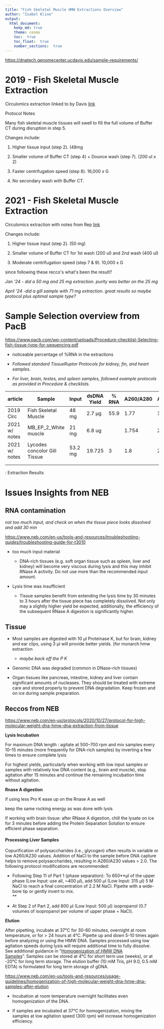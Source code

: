 ```yaml
---
title: "Fish Skeletal Muscle HMW Extractions Overview"
author: "Isabel Kline"
output:  
  html_document:
    keep_md: true
    theme: cosmo
    toc:  true
    toc_float:  true
    number_sections:  true
---
```




<https://dnatech.genomecenter.ucdavis.edu/sample-requirements/>

# 2019 - Fish Skeletal Muscle Extraction

Circulomics extraction linked to by Davis [link](https://15a13b02-7dac-4315-baa5-b3ced1ea969d.filesusr.com/ugd/5518db_5253c0b8d12c4d89931e1efc63696152.pdf?index=true)

Protocol Notes

Many fish skeletal muscle tissues will swell to fill the full volume of Buffer CT during disruption in step 5.

Changes include:

1)  Higher tissue input (step 2). (48mg

2)  Smaller volume of Buffer CT (step 4) + Dounce wash (step 7). (200 ul x 2)

3)  Faster centrifugation speed (step 8). 16,000 x G

4)  No secondary wash with Buffer CT.

# 2021 - Fish Skeletal Muscle Extraction

Circulomics extraction with notes from Rep [link](https://drive.google.com/file/d/1smMY0uxOhxlPnjGG64oUt5MbmyeVj_kr/view)

Changes include:

1)  Higher tissue input (step 2). (50 mg)

2)  Smaller volume of Buffer CT for 1st wash (200 ul) and 2nd wash (400 ul)

3)  Moderate centrifugation speed (step 7 & 9). 10,000 x G

since following these recco's what's been the result?

*Jan '24 - did a 50 mg and 25 mg extraction. purity was better on the 25 mg*

*April '24 -did a gill sample with 71 mg extraction. great results so maybe protocol plus optimal sample type?*

# Sample Selection overview from PacB

<https://www.pacb.com/wp-content/uploads/Procedure-checklist-Selecting-fish-tissue-type-for-sequencing.pdf>

-   noticeable percentage of %RNA in the extractions

-   *Followed standard TissueRuptor Protocols for kidney, fin, and heart samples.*

-   *For liver, brain, testes, and spleen samples, followed example protocols as provided in Procedure & checklists.*

| article       | Sample                       | Input   | dsDNA Yield | \% RNA | A260/A280 | A260/A230 |
|---------------|------------------------------|---------|-------------|--------|-----------|-----------|
| 2019 Circ     | Fish Skeletal Muscle         | 48 mg   | 2.7 μg      | 55.9   | 1.77      | 1.04      |
| 2021 w/ notes | MB_EP_2_White muscle         | 21 mg   | 6.8 ug      |        | 1.754     | 2.073     |
| 2021 w/ notes | Lycodes concolor Gill Tissue | 53.2 mg | 19.725      | 3      | 1.8       | 2.1       |
|               |                              |         |             |        |           |           |
|               |                              |         |             |        |           |           |

: Extraction Results

# Issues Insights from NEB

## RNA contamination

*not too much input, and check on when the tissue piece looks dissolved and add 30 min*

<https://www.neb.com/en-us/tools-and-resources/troubleshooting-guides/troubleshooting-guide-for-t3010>

-   too much input material

    -   DNA-rich tissues (e.g. soft organ tissue such as spleen, liver and kidney) will become very viscous during lysis and this may inhibit RNase A activity. Do not use more than the recommended input amount.

-   Lysis time was insufficient

    -   Tissue samples benefit from extending the lysis time by 30 minutes to 3 hours after the tissue piece has completely dissolved. Not only may a slightly higher yield be expected, additionally, the efficiency of the subsequent RNase A digestion is significantly higher.

## Tissue

-   Most samples are digested with 10 µl Proteinase K, but for brain, kidney and ear clips, using 3 µl will provide better yields. (for monarch hmw extraction

    -   *maybe back off the P K*

-   Genomic DNA was degraded (common in DNase-rich tissues)

-   Organ tissues like pancreas, intestine, kidney and liver contain significant amounts of nucleases. They should be treated with extreme care and stored properly to prevent DNA degradation. Keep frozen and on ice during sample preparation.

## Reccos from NEB

<https://www.neb.com/en-us/protocols/2020/10/27/protocol-for-high-molecular-weight-dna-hmw-dna-extraction-from-tissue>

**Lysis Incubation**

For maximum DNA length : agitate at 500–700 rpm and mix samples every 10–15 minutes (more frequently for DNA-rich samples) by inverting a few times to ensure complete lysis

For highest yields, particularly when working with low input samples or samples with relatively low DNA content (e.g., brain and muscle), stop agitation after 15 minutes and continue the remaining incubation time without agitation.

**Rnase A digestion**

if using less Pro K ease up on the Rnase A as well

keep the same rocking energy as was done with lysis

If working with brain tissue: after RNase A digestion, chill the lysate on ice for 3 minutes before adding the Protein Separation Solution to ensure efficient phase separation.

#### Processing Liver Samples

Copurification of polysaccharides (i.e., glycogen) often results in variable or low A260/A230 values. Addition of NaCl to the sample before DNA capture helps to remove polysaccharides, resulting in A260/A230 values \> 2.0. The following protocol modifications are recommended:

-   Following Step 11 of Part 1 (phase separation): To 650**µl of the upper phase (Low Input: use all, \~400 µl), add 500 µl (Low Input: 315 µl) 5 M NaCl to reach a final concentration of 2.2 M NaCl. Pipette with a wide-bore tip or gently invert to mix.\
    **

-   At Step 2 of Part 2, add 800 µl (Low Input: 500 µl) isopropanol (0.7 volumes of isopropanol per volume of upper phase + NaCl).

**Elution**

After pipetting, incubate at 37°C for 30-60 minutes, overnight at room temperature, or for \> 24 hours at 4°C. Pipette up and down 5-10 times again before analyzing or using the HMW DNA. Samples processed using low agitation speeds during lysis will require additional time to fully dissolve. See additional guidance in “[Homogenization of HMW DNA Samples](https://www.neb.com/en-us/tools-and-resources/usage-guidelines/homogenization-of-high-molecular-weight-dna-hmw-dna-samples-after-elution)”. Samples can be stored at 4°C for short term use (weeks), or at -20°C for long term storage. The elution buffer (10 mM Tris, pH 9.0, 0.5 mM EDTA) is formulated for long term storage of gDNA.

<https://www.neb.com/en-us/tools-and-resources/usage-guidelines/homogenization-of-high-molecular-weight-dna-hmw-dna-samples-after-elution>

-   Incubation at room temperature overnight facilitates even homogenization of the DNA. 

-   If samples are incubated at 37°C for homogenization, mixing the samples at low agitation speed (300 rpm) will increase homogenization efficiency.   
